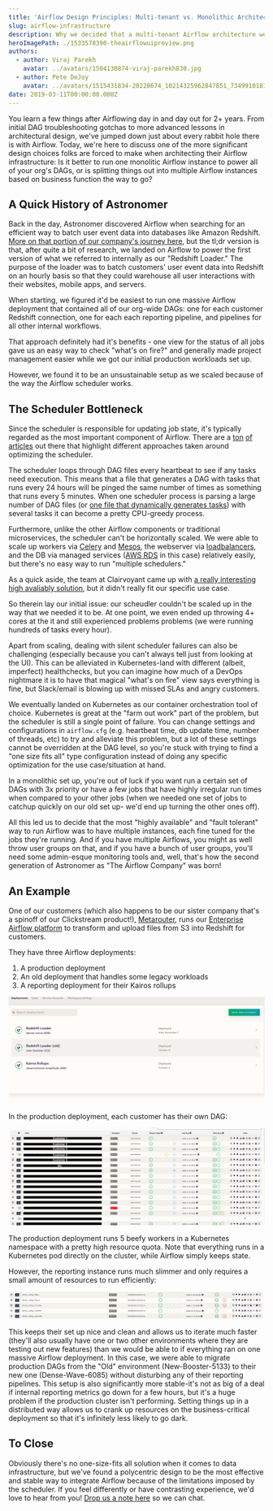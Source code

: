 ```yaml
---
title: 'Airflow Design Principles: Multi-tenant vs. Monolithic Architecture'
slug: airflow-infrastructure
description: Why we decided that a multi-tenant Airflow architecture would be the most efficient and reliable way to run our DAGs.
heroImagePath: ./1533578390-theairflowuipreview.png
authors:
  - author: Viraj Parekh
    avatar: ../avatars/1504130874-viraj-parekh830.jpg
  - author: Pete DeJoy
    avatar: ../avatars/1515431834-20228674_10214325962847851_7349910181572716984_n.jpg
date: 2019-03-11T00:00:00.000Z
---
```


You learn a few things after Airflowing day in and day out for 2+ years. From initial DAG troubleshooting gotchas to more advanced lessons in architectural design, we've jumped down just about every rabbit hole there is with Airflow. Today, we're here to discuss one of the more significant design choices folks are forced to make when architecting their Airflow infrastructure: Is it better to run one monolitic Airflow instance to power all of your org's DAGs, or is splitting things out into multiple Airflow instances based on business function the way to go?

## A Quick History of Astronomer

Back in the day, Astronomer discovered Airflow when searching for an efficient way to batch user event data into databases like Amazon Redshift. [More on that portion of our company's journey here](https://www.astronomer.io/blog/astronomer-on-astronomer-internal-use-case/), but the tl;dr version is that, after quite a bit of research, we landed on Airflow to power the first version of what we referred to internally as our "Redshift Loader." The purpose of the loader was to batch customers' user event data into Redshift on an hourly basis so that they could warehouse all user interactions with their websites, mobile apps, and servers.

When starting, we figured it'd be easiest to run one massive Airflow deployment that contained all of our org-wide DAGs: one for each customer Redshift connection, one for each each reporting pipeline, and pipelines for all other internal workflows.

That approach definitely had it's benefits - one view for the status of all jobs gave us an easy way to check "what's on fire?"  and generally made project management easier while we got our initial production workloads set up.

However, we found it to be an unsustainable setup as we scaled because of the way the Airflow scheduler works. 

## The Scheduler Bottleneck

Since the scheduler is responsible for updating job state, it's typically regarded as the most important component of Airflow. There are a [ton](https://medium.com/snaptravel/airflow-part-2-lessons-learned-793fa3c0841e) [of](https://medium.com/@manuelmourato25/when-airflow-isnt-fast-enough-distributed-orchestration-of-multiple-small-workloads-with-celery-afb3daebe611) [articles](https://eng.lyft.com/running-apache-airflow-at-lyft-6e53bb8fccff) out there that highlight different approaches taken around optimizing the scheduler.

The scheduler loops through DAG files every heartbeat to see if any tasks need execution. This means that a file that generates a DAG with tasks  that runs every 24 hours will be pinged the same number of times as something that runs every 5 minutes. When one scheduler process is parsing a large number of DAG files (or [one file that dynamically generates tasks](https://www.astronomer.io/guides/dynamically-generating-dags/)) with several tasks it can become a pretty CPU-greedy process.

Furthermore, unlike the other Airflow components or traditional microservices, the scheduler can't be horizontally scaled. We were able to scale up workers via [Celery](http://www.celeryproject.org/) and [Mesos](http://mesos.apache.org/), the webserver via [loadbalancers](https://www.citrix.com/glossary/load-balancing.html), and the DB via managed services ([AWS RDS](https://aws.amazon.com/rds/) in this case) relatively easily, but there's no easy way to run "multiple schedulers." 

As a quick aside, the team at Clairvoyant came up with [a really interesting high avaliably solution](http://site.clairvoyantsoft.com/making-apache-airflow-highly-available/), but it didn't really fit our specific use case.

So therein lay our initial issue: our scheudler couldn't be scaled up in the way that we needed it to be. At one point, we even ended up throwing 4+ cores at the it and still experienced problems problems (we were running hundreds of tasks every hour).

Apart from scaling, dealing with silent scheduler failures can also be challenging (especially because you can't always tell just from looking at the UI). This can be alleviated in Kubernetes-land with different (albeit, imperfect) healthchecks, but you can imagine how much of a DevOps nightmare it is to have that magical "what's on fire" view says everything is fine, but Slack/email is blowing up with missed SLAs and angry customers.

We eventually landed on Kubernetes as our container orchestration tool of choice. Kubernetes is great at the "farm out work" part of the problem, but the scheduler is still a single point of failure. You can change settings and configurations in `airflow.cfg` (e.g. heartbeat time, db update time,  number of threads, etc) to try and alleviate this problem, but a lot of these settings cannot be overridden at the DAG level, so you're stuck with trying to find a "one size fits all"  type configuration instead of doing any specific optimization for the use case/situation at hand. 

In a monolithic set up, you're out of luck if you want run a certain set of DAGs with 3x priority or have a few jobs that have highly irregular run times when compared to your other jobs (when we needed one set of jobs to catchup quickly on our old set up- we'd end up turning the other ones off).

All this led us to decide that the most "highly available" and "fault tolerant" way to run Airflow was to have multiple instances, each fine tuned for the jobs they're running. And if you have multiple Airflows, you might as well throw user groups on that, and if you have a bunch of user groups, you'll need some admin-esque monitoring tools and, well, that's how the second generation of Astronomer as "The Airflow Company" was born! 

## An Example

One of our customers (which also happens to be our sister company that's a spinoff of our Clickstream product!), [Metarouter](https://metarouter.io), runs our [Enterprise Airflow platform](https://astronomer.io/enterprise) to transform and upload files from S3 into Redshift for customers.

They have three Airflow deployments:

1. A production deployment
2. An old deployment that handles some legacy workloads
3. A reporting deployment for their Kairos rollups

![dash](./metarouter_dash.png)

In the production deployment, each customer has their own DAG:

![dash](./metarouter_prod.png)

The production deployment runs 5 beefy workers in a Kubernetes namespace with a pretty high resource quota. Note that everything runs in a Kubernetes pod directly on the cluster, while Airflow simply keeps state.

However, the reporting instance runs much slimmer and only requires a small amount of resources to run efficiently:

![dash](./metarouter_kairos.png)

This keeps their set up nice and clean and allows us to iterate much faster (they'll also usually have one or two other environments where they are testing out new features) than we would be able to if everything ran on one massive Airflow deployment. In this case, we were able to migrate production DAGs from the "Old" environment (New-Booster-5133) to their new one (Dense-Wave-6085) without disturbing any of their reporting pipelines. This setup is also significantly more stable-it's not as big of a deal if internal reporting metrics go down for a few hours, but it's a huge problem if the production cluster isn't performing. Setting things up in a distributed way allows us to crank up resources on the business-critical deployment so that it's infinitely less likely to go dark.

## To Close

Obviously there's no one-size-fits all solution when it comes to data infrastructure, but we've found a polycentric design to be the most effective and stable way to integrate Airflow because of the limitations imposed by the scheduler. If you feel differently or have contrasting experience, we'd love to hear from you! [Drop us a note here](https://astronomer.io/contact) so we can chat.